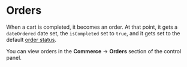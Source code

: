 # Orders

When a cart is completed, it becomes an order. At that point, it gets a `dateOrdered` date set, the `isCompleted` set to `true`, and it gets set to the default [order status](custom-order-statuses.md).

You can view orders in the **Commerce** → **Orders** section of the control panel.
